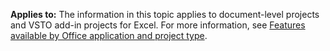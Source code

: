   **Applies to:** The information in this topic applies to document\-level projects and VSTO add\-in projects for Excel. For more information, see [Features available by Office application and project type](../../vsto/features-available-by-office-application-and-project-type.md).

  